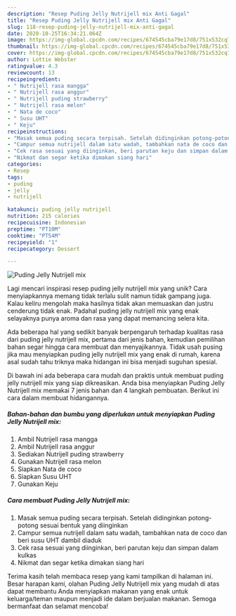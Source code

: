 ```yaml
---
description: "Resep Puding Jelly Nutrijell mix Anti Gagal"
title: "Resep Puding Jelly Nutrijell mix Anti Gagal"
slug: 118-resep-puding-jelly-nutrijell-mix-anti-gagal
date: 2020-10-25T16:34:21.064Z
image: https://img-global.cpcdn.com/recipes/674545cba79e17d8/751x532cq70/puding-jelly-nutrijell-mix-foto-resep-utama.jpg
thumbnail: https://img-global.cpcdn.com/recipes/674545cba79e17d8/751x532cq70/puding-jelly-nutrijell-mix-foto-resep-utama.jpg
cover: https://img-global.cpcdn.com/recipes/674545cba79e17d8/751x532cq70/puding-jelly-nutrijell-mix-foto-resep-utama.jpg
author: Lottie Webster
ratingvalue: 4.3
reviewcount: 13
recipeingredient:
- " Nutrijell rasa mangga"
- " Nutrijell rasa anggur"
- " Nutrijell puding strawberry"
- " Nutrijell rasa melon"
- " Nata de coco"
- " Susu UHT"
- " Keju"
recipeinstructions:
- "Masak semua puding secara terpisah. Setelah didinginkan potong-potong sesuai bentuk yang diinginkan"
- "Campur semua nutrijell dalam satu wadah, tambahkan nata de coco dan beri susu UHT dambil diaduk"
- "Cek rasa sesuai yang diinginkan, beri parutan keju dan simpan dalam kulkas"
- "Nikmat dan segar ketika dimakan siang hari"
categories:
- Resep
tags:
- puding
- jelly
- nutrijell

katakunci: puding jelly nutrijell 
nutrition: 215 calories
recipecuisine: Indonesian
preptime: "PT10M"
cooktime: "PT54M"
recipeyield: "1"
recipecategory: Dessert

---
```



![Puding Jelly Nutrijell mix](https://img-global.cpcdn.com/recipes/674545cba79e17d8/751x532cq70/puding-jelly-nutrijell-mix-foto-resep-utama.jpg)

Lagi mencari inspirasi resep puding jelly nutrijell mix yang unik? Cara menyiapkannya memang tidak terlalu sulit namun tidak gampang juga. Kalau keliru mengolah maka hasilnya tidak akan memuaskan dan justru cenderung tidak enak. Padahal puding jelly nutrijell mix yang enak selayaknya punya aroma dan rasa yang dapat memancing selera kita.



Ada beberapa hal yang sedikit banyak berpengaruh terhadap kualitas rasa dari puding jelly nutrijell mix, pertama dari jenis bahan, kemudian pemilihan bahan segar hingga cara membuat dan menyajikannya. Tidak usah pusing jika mau menyiapkan puding jelly nutrijell mix yang enak di rumah, karena asal sudah tahu triknya maka hidangan ini bisa menjadi suguhan spesial.


Di bawah ini ada beberapa cara mudah dan praktis untuk membuat puding jelly nutrijell mix yang siap dikreasikan. Anda bisa menyiapkan Puding Jelly Nutrijell mix memakai 7 jenis bahan dan 4 langkah pembuatan. Berikut ini cara dalam membuat hidangannya.

<!--inarticleads1-->

##### Bahan-bahan dan bumbu yang diperlukan untuk menyiapkan Puding Jelly Nutrijell mix:

1. Ambil  Nutrijell rasa mangga
1. Ambil  Nutrijell rasa anggur
1. Sediakan  Nutrijell puding strawberry
1. Gunakan  Nutrijell rasa melon
1. Siapkan  Nata de coco
1. Siapkan  Susu UHT
1. Gunakan  Keju




<!--inarticleads2-->

##### Cara membuat Puding Jelly Nutrijell mix:

1. Masak semua puding secara terpisah. Setelah didinginkan potong-potong sesuai bentuk yang diinginkan
1. Campur semua nutrijell dalam satu wadah, tambahkan nata de coco dan beri susu UHT dambil diaduk
1. Cek rasa sesuai yang diinginkan, beri parutan keju dan simpan dalam kulkas
1. Nikmat dan segar ketika dimakan siang hari




Terima kasih telah membaca resep yang kami tampilkan di halaman ini. Besar harapan kami, olahan Puding Jelly Nutrijell mix yang mudah di atas dapat membantu Anda menyiapkan makanan yang enak untuk keluarga/teman maupun menjadi ide dalam berjualan makanan. Semoga bermanfaat dan selamat mencoba!
